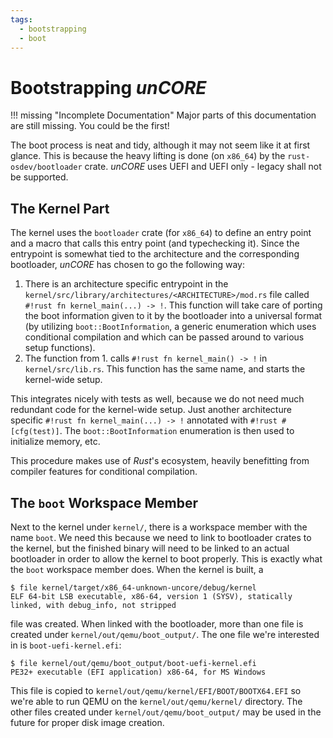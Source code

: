 ```yaml
---
tags:
  - bootstrapping
  - boot
---
```


# Bootstrapping _unCORE_

!!! missing "Incomplete Documentation"
    Major parts of this documentation are still missing. You could be the first!

The boot process is neat and tidy, although it may not seem like it at first glance. This is because the heavy lifting is done (on `x86_64`) by the `rust-osdev/bootloader` crate. _unCORE_ uses UEFI and UEFI only - legacy shall not be supported.

## The Kernel Part

The kernel uses the `bootloader` crate (for `x86_64`) to define an entry point and a macro that calls this entry point (and typechecking it). Since the entrypoint is somewhat tied to the architecture and the corresponding bootloader, _unCORE_ has chosen to go the following way:

1. There is an architecture specific entrypoint in the `kernel/src/library/architectures/<ARCHITECTURE>/mod.rs` file called `#!rust fn kernel_main(...) -> !`. This function will take care of porting the boot information given to it by the bootloader into a universal format (by utilizing `boot::BootInformation`, a generic enumeration which uses conditional compilation and which can be passed around to various setup functions).
2. The function from 1. calls `#!rust fn kernel_main() -> !` in `kernel/src/lib.rs`. This function has the same name, and starts the kernel-wide setup.

This integrates nicely with tests as well, because we do not need much redundant code for the kernel-wide setup. Just another architecture specific `#!rust fn kernel_main(...) -> !` annotated with `#!rust #[cfg(test)]`. The `boot::BootInformation` enumeration is then used to initialize memory, etc.

This procedure makes use of _Rust_'s ecosystem, heavily benefitting from compiler features for conditional compilation.

## The `boot` Workspace Member

Next to the kernel under `kernel/`, there is a workspace member with the name `boot`. We need this because we need to link to bootloader crates to the kernel, but the finished binary will need to be linked to an actual bootloader in order to allow the kernel to boot properly. This is exactly what the `boot` workspace member does. When the kernel is built, a

``` CONSOLE
$ file kernel/target/x86_64-unknown-uncore/debug/kernel
ELF 64-bit LSB executable, x86-64, version 1 (SYSV), statically linked, with debug_info, not stripped
```

file was created. When linked with the bootloader, more than one file is created under `kernel/out/qemu/boot_output/`. The one file we're interested in is `boot-uefi-kernel.efi`:

``` CONSOLE
$ file kernel/out/qemu/boot_output/boot-uefi-kernel.efi
PE32+ executable (EFI application) x86-64, for MS Windows
```

This file is copied to `kernel/out/qemu/kernel/EFI/BOOT/BOOTX64.EFI` so we're able to run QEMU on the `kernel/out/qemu/kernel/` directory. The other files created under `kernel/out/qemu/boot_output/` may be used in the future for proper disk image creation.

[//]: # (Links)
